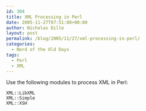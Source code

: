 ```yaml
---
id: 304
title: XML Processing in Perl
date: 2005-11-27T07:51:08+00:00
author: Nicholas Dille
layout: post
permalink: /blog/2005/11/27/xml-processing-in-perl/
categories:
  - Nerd of the Old Days
tags:
  - Perl
  - XML
---
```

Use the following modules to process XML in Perl:<!--more-->

```
XML::LibXML
XML::Simple
XML::XSH
```